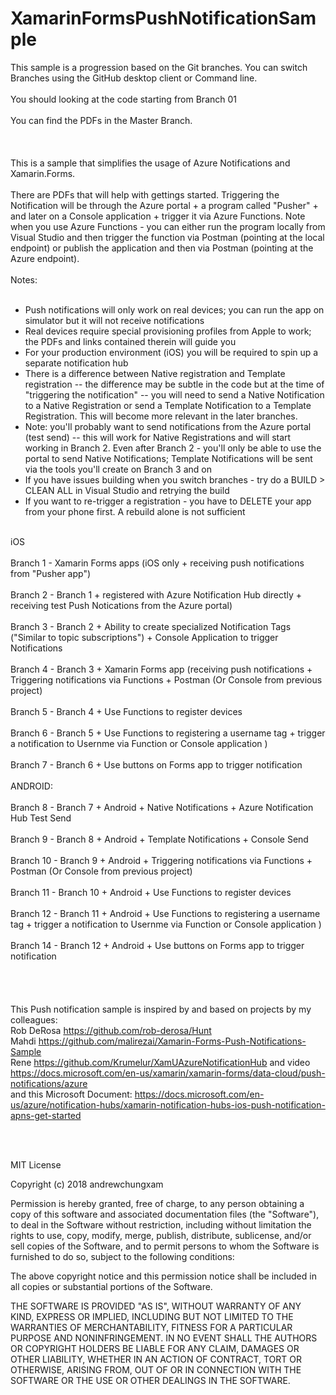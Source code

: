 # XamarinFormsPushNotificationSample
This sample is a progression based on the Git branches.  You can switch Branches using the GitHub desktop client or Command line. <br ><br >
You should looking at the code starting from Branch 01<br ><br >
You can find the PDFs in the Master Branch.<br ><br >
<br ><br >
This is a sample that simplifies the usage of Azure Notifications and Xamarin.Forms.  <br ><br >
There are PDFs that will help with gettings started.  Triggering the Notification will be through the Azure portal + a program called "Pusher" + and later on a Console application + trigger it via Azure Functions.  Note when you use Azure Functions - you can either run the program locally from Visual Studio and then trigger the function via Postman (pointing at the local endpoint) or publish the application and then via Postman (pointing at the Azure endpoint).<br ><br >
Notes:<br ><br >
- Push notifications will only work on real devices; you can run the app on simulator but it will not receive notifications<br >
- Real devices require special provisioning profiles from Apple to work; the PDFs and links contained therein will guide you <br >
- For your production environment (iOS) you will be required to spin up a separate notification hub
- There is a difference between Native registration and Template registration -- the difference may be subtle in the code but at the time of "triggering the notification" -- you will need to send a Native Notification to a Native Registration or send a Template Notification to a Template Registration.  This will become more relevant in the later branches.  
- Note: you'll probably want to send notifications from the Azure portal (test send) -- this will work for Native Registrations and will start working in Branch 2.  Even after Branch 2 - you'll only be able to use the portal to send Native Notifications; Template Notifications will be sent via the tools you'll create on Branch 3 and on
- If you have issues building when you switch branches - try do a BUILD > CLEAN ALL in Visual Studio and retrying the build
- If you want to re-trigger a registration - you have to DELETE your app from your phone first.  A rebuild alone is not sufficient<br ><br >

iOS<br ><br >
Branch 1 - Xamarin Forms apps (iOS only + receiving push notifications from "Pusher app") <br ><br >
Branch 2 - Branch 1 + registered with Azure Notification Hub directly + receiving test Push Notications from the Azure portal) <br ><br >
Branch 3 - Branch 2 + Ability to create specialized Notification Tags ("Similar to topic subscriptions") + Console Application to trigger Notifications <br ><br >
Branch 4 - Branch 3 + Xamarin Forms app (receiving push notifications + Triggering notifications via Functions + Postman (Or Console from previous project) <br ><br >
Branch 5 - Branch 4 + Use Functions to register devices <br ><br >
Branch 6 - Branch 5 + Use Functions to registering a username tag + trigger a notification to Usernme via Function or Console application ) <br ><br >
Branch 7 - Branch 6 + Use buttons on Forms app to trigger notification <br ><br >
ANDROID: <br ><br >
Branch 8 - Branch 7 + Android + Native Notifications + Azure Notification Hub Test Send<br ><br > 
Branch 9 - Branch 8 + Android + Template Notifications + Console Send<br ><br > 
Branch 10 - Branch 9 + Android + Triggering notifications via Functions + Postman (Or Console from previous project)<br ><br > 
Branch 11 - Branch 10 + Android + Use Functions to register devices <br ><br >
Branch 12 - Branch 11 + Android + Use Functions to registering a username tag + trigger a notification to Usernme via Function or Console application )<br ><br >
Branch 14 - Branch 12 + Android + Use buttons on Forms app to trigger notification<br ><br >  
<br >
<br >
This Push notification sample is inspired by and based on projects by my colleagues: <br >
Rob DeRosa https://github.com/rob-derosa/Hunt <br >
Mahdi https://github.com/malirezai/Xamarin-Forms-Push-Notifications-Sample <br >
Rene https://github.com/Krumelur/XamUAzureNotificationHub and video https://docs.microsoft.com/en-us/xamarin/xamarin-forms/data-cloud/push-notifications/azure <br >
and this Microsoft Document: https://docs.microsoft.com/en-us/azure/notification-hubs/xamarin-notification-hubs-ios-push-notification-apns-get-started <br >


<br >
<br >

MIT License

Copyright (c) 2018 andrewchungxam

Permission is hereby granted, free of charge, to any person obtaining a copy
of this software and associated documentation files (the "Software"), to deal
in the Software without restriction, including without limitation the rights
to use, copy, modify, merge, publish, distribute, sublicense, and/or sell
copies of the Software, and to permit persons to whom the Software is
furnished to do so, subject to the following conditions:

The above copyright notice and this permission notice shall be included in all
copies or substantial portions of the Software.

THE SOFTWARE IS PROVIDED "AS IS", WITHOUT WARRANTY OF ANY KIND, EXPRESS OR
IMPLIED, INCLUDING BUT NOT LIMITED TO THE WARRANTIES OF MERCHANTABILITY,
FITNESS FOR A PARTICULAR PURPOSE AND NONINFRINGEMENT. IN NO EVENT SHALL THE
AUTHORS OR COPYRIGHT HOLDERS BE LIABLE FOR ANY CLAIM, DAMAGES OR OTHER
LIABILITY, WHETHER IN AN ACTION OF CONTRACT, TORT OR OTHERWISE, ARISING FROM,
OUT OF OR IN CONNECTION WITH THE SOFTWARE OR THE USE OR OTHER DEALINGS IN THE
SOFTWARE.
